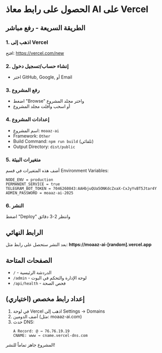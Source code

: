 # الحصول على رابط معاذ AI على Vercel

## الطريقة السريعة - رفع مباشر

### 1. اذهب إلى Vercel
افتح: https://vercel.com/new

### 2. إنشاء حساب/تسجيل دخول
- اختر GitHub, Google, أو Email

### 3. رفع المشروع
- اضغط "Browse" واختر مجلد المشروع
- أو اسحب وأفلت مجلد المشروع

### 4. إعدادات المشروع
- اسم المشروع: `moaaz-ai`
- Framework: `Other`
- Build Command: `npm run build` (تلقائي)
- Output Directory: `dist/public`

### 5. متغيرات البيئة
أضف هذه المتغيرات في قسم Environment Variables:

```
NODE_ENV = production
PERMANENT_SERVICE = true
TELEGRAM_BOT_TOKEN = 7046260843:AAHbjuQUa5ONKdcZxaX-CxJyYvBT5Jtar4Y
ADMIN_PASSWORD = moaaz-ai-2025
```

### 6. النشر
اضغط "Deploy" وانتظر 2-3 دقائق

## الرابط النهائي

بعد النشر ستحصل على رابط مثل:
**https://moaaz-ai-[random].vercel.app**

## الصفحات المتاحة
- `/` - الدردشة الرئيسية
- `/admin` - لوحة الإدارة والتحكم في البوت
- `/api/health` - فحص الصحة

## إعداد رابط مخصص (اختياري)

1. في لوحة Vercel اذهب إلى Settings → Domains
2. أضف الدومين (مثل: moaaz-ai.com)
3. حدث DNS:
   ```
   A Record: @ → 76.76.19.19
   CNAME: www → cname.vercel-dns.com
   ```

المشروع جاهز تماماً للنشر!